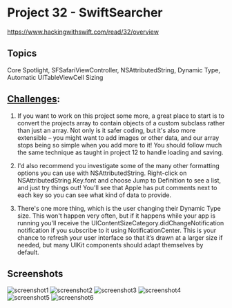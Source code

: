 # Project 32 - SwiftSearcher

https://www.hackingwithswift.com/read/32/overview

## Topics
Core Spotlight, SFSafariViewController, NSAttributedString, Dynamic Type, Automatic UITableViewCell Sizing

## [Challenges](https://www.hackingwithswift.com/read/32/5/wrap-up):
1. If you want to work on this project some more, a great place to start is to convert the projects array to contain objects of a custom subclass rather than just an array. Not only is it safer coding, but it's also more extensible – you might want to add images or other data, and our array stops being so simple when you add more to it! You should follow much the same technique as taught in project 12 to handle loading and saving.

2. I'd also recommend you investigate some of the many other formatting options you can use with NSAttributedString. Right-click on NSAttributedString.Key.font and choose Jump to Definition to see a list, and just try things out! You'll see that Apple has put comments next to each key so you can see what kind of data to provide.

3. There's one more thing, which is the user changing their Dynamic Type size. This won't happen very often, but if it happens while your app is running you'll receive the UIContentSizeCategory.didChangeNotification notification if you subscribe to it using NotificationCenter. This is your chance to refresh your user interface so that it’s drawn at a larger size if needed, but many UIKit components should adapt themselves by default.

## Screenshots

![screenshot1](screenshots/Screenshot1.png)
![screenshot2](screenshots/Screenshot2.png)
![screenshot3](screenshots/Screenshot3.png)
![screenshot4](screenshots/Screenshot4.png)
![screenshot5](screenshots/Screenshot5.png)
![screenshot6](screenshots/Screenshot6.png)
